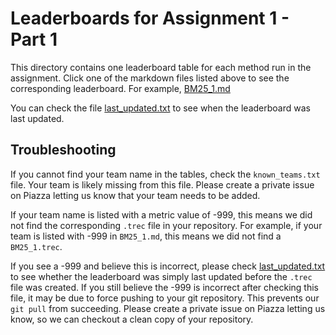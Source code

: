 # Leaderboards for Assignment 1 - Part 1
This directory contains one leaderboard table for each method run in the assignment.
Click one of the markdown files listed above to see the corresponding leaderboard. For example, [BM25_1.md](BM25_1.md)

You can check the file [last_updated.txt](last_updated.txt) to see when the leaderboard was last updated. 

## Troubleshooting
If you cannot find your team name in the tables, check the `known_teams.txt` file. Your team is likely missing from this file. Please create a private issue on Piazza letting us know that your team needs to be added.

If your team name is listed with a metric value of -999, this means we did not find the corresponding `.trec` file in your repository. For example, if your team is listed with -999 in `BM25_1.md`, this means we did not find a `BM25_1.trec`.

If you see a -999 and believe this is incorrect, please check [last_updated.txt](last_updated.txt) to see whether the leaderboard was simply last updated before the `.trec` file was created. If you still believe the -999 is incorrect after checking this file, it may be due to force pushing to your git repository. This prevents our `git pull` from succeeding. Please create a private issue on Piazza letting us know, so we can checkout a clean copy of your repository.
